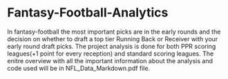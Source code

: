 # Fantasy-Football-Analytics

In fantasy-football the most important picks are in the early rounds and the decision on whether to draft a top tier Running Back or Receiver with your early round draft picks. The project analysis is done for both PPR scoring leagues(+1 point for every reception) and standard scoring leagues. The enitre overview with all the important information about the analysis and code used will be in NFL_Data_Markdown.pdf file.
